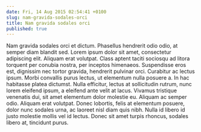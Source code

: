 ```yaml
---
date: Fri, 14 Aug 2015 02:54:41 +0100
slug: nam-gravida-sodales-orci
title: Nam gravida sodales orci
published: true
---
```

Nam gravida sodales orci et dictum. Phasellus hendrerit odio odio, at semper diam blandit sed. Lorem ipsum dolor sit amet, consectetur adipiscing elit. Aliquam erat volutpat. Class aptent taciti sociosqu ad litora torquent per conubia nostra, per inceptos himenaeos. Suspendisse eros est, dignissim nec tortor gravida, hendrerit pulvinar orci. Curabitur ac lectus ipsum. Morbi convallis purus lectus, ut elementum nulla posuere a. In hac habitasse platea dictumst. Nulla efficitur, lectus at sollicitudin rutrum, nunc lorem eleifend ipsum, a eleifend ante velit at lacus. Vivamus tristique venenatis dui, sit amet elementum dolor molestie eu. Aliquam ac semper odio. Aliquam erat volutpat. Donec lobortis, felis at elementum posuere, dolor nunc sodales urna, ac laoreet nisl diam quis nibh. Nulla id libero id justo molestie mollis vel id lectus. Donec sit amet turpis rhoncus, sodales libero at, tincidunt purus.

